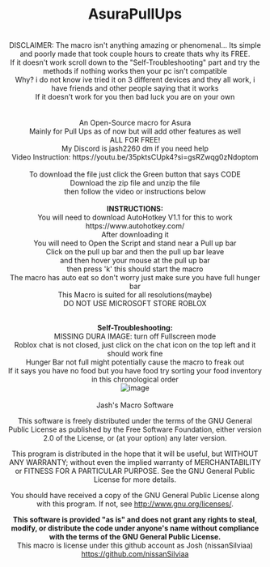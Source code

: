 

<div align="center">
<h1>AsuraPullUps</h1>
<br>
DISCLAIMER: The macro isn't anything amazing or phenomenal... Its simple and poorly made that took couple hours to create thats why its FREE.<br>
If it doesn't work scroll down to the "Self-Troubleshooting" part and try the methods if nothing works then your pc isn't compatible<br>
Why? i do not know ive tried it on 3 different devices and they all work, i have friends and other people saying that it works<br>
If it doesn't work for you then bad luck you are on your own<br>
<br>
<br>
An Open-Source macro for Asura<br>
Mainly for Pull Ups as of now but will add other features as well<br>
ALL FOR FREE!<br>
My Discord is jash2260 dm if you need help<br>
Video Instruction: https://youtu.be/35pktsCUpk4?si=gsRZwqg0zNdoptom<br>
<br>
  To download the file just click the Green button that says CODE<br>
  Download the zip file and unzip the file<br>
  then follow the video or instructions below<br>
<br>
<b>INSTRUCTIONS:</b>
<br>
You will need to download AutoHotkey V1.1 for this to work https://www.autohotkey.com/<br>
After downloading it<br>
You will need to Open the Script and stand near a Pull up bar<br>
Click on the pull up bar and then the pull up bar leave<br>
and then hover your mouse at the pull up bar<br>
then press 'k' this should start the macro<br>
The macro has auto eat so don't worry just make sure you have full hunger bar<br>
This Macro is suited for all resolutions(maybe)<br>
  DO NOT USE MICROSOFT STORE ROBLOX <br>
<br>



<b>Self-Troubleshooting:</b><br>
MISSING DURA IMAGE: turn off Fullscreen mode<br>
Roblox chat is not closed, just click on the chat icon on the top left and it should work fine<br>
Hunger Bar not full might potentially cause the macro to freak out<br>
If it says you have no food but you have food try sorting your food inventory in this chronological order<br>
![image](https://github.com/nissanSilviaa/AsuraPullUps/assets/114170790/8bc1c719-dbad-498d-b6a9-28d3a7aef604)<br>
<br>
Jash's Macro Software

This software is freely distributed under the terms of the GNU General Public License as published by the Free Software Foundation, either version 2.0 of the License, or (at your option) any later version.

This program is distributed in the hope that it will be useful, but WITHOUT ANY WARRANTY; without even the implied warranty of MERCHANTABILITY or FITNESS FOR A PARTICULAR PURPOSE. See the GNU General Public License for more details.

You should have received a copy of the GNU General Public License along with this program. If not, see <http://www.gnu.org/licenses/>.

<b>This software is provided "as is" and does not grant any rights to steal, modify, or distribute the code under anyone's name without compliance with the terms of the GNU General Public License.</b><br>
This macro is license under this github account as Josh (nissanSilviaa) https://github.com/nissanSilviaa<br>

</div>

